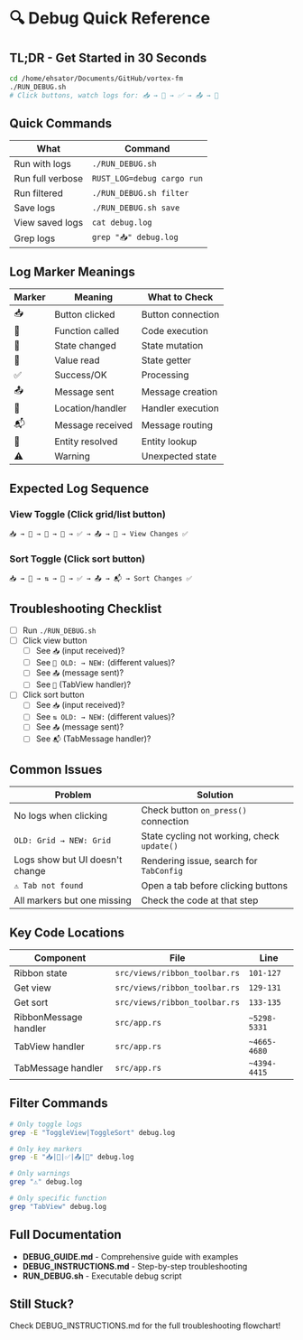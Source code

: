 # 🔍 Debug Quick Reference

## TL;DR - Get Started in 30 Seconds

```bash
cd /home/ehsator/Documents/GitHub/vortex-fm
./RUN_DEBUG.sh
# Click buttons, watch logs for: 📥 → 🔄 → ✅ → 📤 → 📌
```

## Quick Commands

| What | Command |
|------|---------|
| Run with logs | `./RUN_DEBUG.sh` |
| Run full verbose | `RUST_LOG=debug cargo run` |
| Run filtered | `./RUN_DEBUG.sh filter` |
| Save logs | `./RUN_DEBUG.sh save` |
| View saved logs | `cat debug.log` |
| Grep logs | `grep "📥" debug.log` |

## Log Marker Meanings

| Marker | Meaning | What to Check |
|--------|---------|---------------|
| 📥 | Button clicked | Button connection |
| 🔧 | Function called | Code execution |
| 🔄 | State changed | State mutation |
| 📖 | Value read | State getter |
| ✅ | Success/OK | Processing |
| 📤 | Message sent | Message creation |
| 📌 | Location/handler | Handler execution |
| 📬 | Message received | Message routing |
| 📍 | Entity resolved | Entity lookup |
| ⚠️ | Warning | Unexpected state |

## Expected Log Sequence

### View Toggle (Click grid/list button)
```
📥 → 🔧 → 🔄 → 📖 → ✅ → 📤 → 📌 → View Changes ✅
```

### Sort Toggle (Click sort button)
```
📥 → 🔧 → ⇅ → 📖 → ✅ → 📤 → 📬 → Sort Changes ✅
```

## Troubleshooting Checklist

- [ ] Run `./RUN_DEBUG.sh`
- [ ] Click view button
  - [ ] See `📥` (input received)?
  - [ ] See `🔄 OLD: → NEW:` (different values)?
  - [ ] See `📤` (message sent)?
  - [ ] See `📌` (TabView handler)?
- [ ] Click sort button
  - [ ] See `📥` (input received)?
  - [ ] See `⇅ OLD: → NEW:` (different values)?
  - [ ] See `📤` (message sent)?
  - [ ] See `📬` (TabMessage handler)?

## Common Issues

| Problem | Solution |
|---------|----------|
| No logs when clicking | Check button `on_press()` connection |
| `OLD: Grid → NEW: Grid` | State cycling not working, check `update()` |
| Logs show but UI doesn't change | Rendering issue, search for `TabConfig` |
| `⚠️ Tab not found` | Open a tab before clicking buttons |
| All markers but one missing | Check the code at that step |

## Key Code Locations

| Component | File | Line |
|-----------|------|------|
| Ribbon state | `src/views/ribbon_toolbar.rs` | `101-127` |
| Get view | `src/views/ribbon_toolbar.rs` | `129-131` |
| Get sort | `src/views/ribbon_toolbar.rs` | `133-135` |
| RibbonMessage handler | `src/app.rs` | `~5298-5331` |
| TabView handler | `src/app.rs` | `~4665-4680` |
| TabMessage handler | `src/app.rs` | `~4394-4415` |

## Filter Commands

```bash
# Only toggle logs
grep -E "ToggleView|ToggleSort" debug.log

# Only key markers
grep -E "📥|🔄|✅|📤|📌" debug.log

# Only warnings
grep "⚠️" debug.log

# Only specific function
grep "TabView" debug.log
```

## Full Documentation

- **DEBUG_GUIDE.md** - Comprehensive guide with examples
- **DEBUG_INSTRUCTIONS.md** - Step-by-step troubleshooting
- **RUN_DEBUG.sh** - Executable debug script

## Still Stuck?

Check DEBUG_INSTRUCTIONS.md for the full troubleshooting flowchart!
